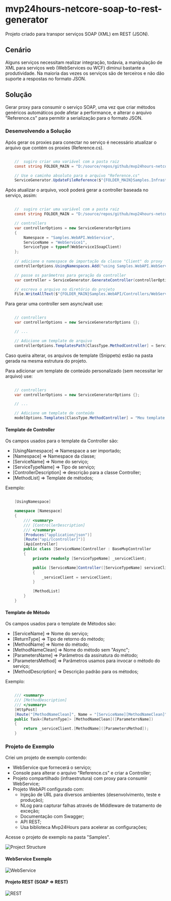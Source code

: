 # mvp24hours-netcore-soap-to-rest-generator
Projeto criado para transpor serviços SOAP (XML) em REST (JSON).

## Cenário

Alguns serviços necessitam realizar integração, todavia, a manipulação de XML para serviços web (WebServices ou WCF) diminui bastante a produtividade. Na maioria das vezes os serviços são de terceiros e não dão suporte a respostas no formato JSON.

## Solução

Gerar proxy para consumir o serviço SOAP, uma vez que criar métodos genéricos automáticos pode afetar a performance, e alterar o arquivo "Reference.cs" para permitir a serialização para o formato JSON.

### Desenvolvendo a Solução

Após gerar os proxies para conectar no serviço é necessário atualizar o arquivo que contém os proxies (Reference.cs).

```csharp

	//  sugiro criar uma variável com a pasta raiz
	const string FOLDER_MAIN = "D:/source/repos/github/mvp24hours-netcore-soap-to-rest-generator/src/Samples/";

	// Use o caminho absoluto para o arquivo "Reference.cs"
	ServiceGenerator.UpdateFileReference($"{FOLDER_MAIN}Samples.Infrastructure.WebService/Connected Services/Samples.WebAPI.WebService/Reference.cs");

```

Após atualizar o arquivo, você poderá gerar a controller baseada no serviço, assim:

```csharp

	//  sugiro criar uma variável com a pasta raiz
	const string FOLDER_MAIN = "D:/source/repos/github/mvp24hours-netcore-soap-to-rest-generator/src/Samples/";

	// controllers
	var controllerOptions = new ServiceGeneratorOptions
	{
		Namespace = "Samples.WebAPI.WebService",
		ServiceName = "WebService1",
		ServiceType = typeof(WebService1SoapClient)
	};
	
	// adicione o namespace de importação da classe "Client" do proxy
	controllerOptions.UsingNamespaces.Add("using Samples.WebAPI.WebService;");

	// passe os parâmetros para geração da controller
	var controller = ServiceGenerator.GenerateController(controllerOptions);

	// escreva o arquivo no diretório do projeto
	File.WriteAllText($"{FOLDER_MAIN}Samples.WebAPI/Controllers/WebService1Controller.cs", controller);

```

Para gerar uma controller sem async/wait use:
```csharp

	// controllers
	var controllerOptions = new ServiceGeneratorOptions {};

	// ...

	// Adicione um template de arquivo
	controllerOptions.TemplatesPath[ClassType.MethodController] = ServiceGeneratorConstants.FILE_METHOD_CONTROLLER;

```

Caso queira alterar, os arquivos de template (Snippets) estão na pasta gerada na mesma estrutura do projeto. 

Para adicionar um template de conteúdo personalizado (sem necessitar ler arquivo) use:

```csharp

	// controllers
	var controllerOptions = new ServiceGeneratorOptions {};

	// ...

	// Adicione um template de conteúdo
	modelOptions.Templates[ClassType.MethodController] = "Meu template aqui....";

```

#### Template de Controller

Os campos usados para o template da Controller são:
- [UsingNamespace] => Namespace a ser importado;
- [Namespace] => Namespace da classe;
- [ServiceName] => Nome do serviço;
- [ServiceTypeName] => Tipo de serviço;
- [ControllerDescription] => descrição para a classe Controller;
- [MethodList] => Template de métodos;

Exemplo:

```csharp

	[UsingNamespace]

	namespace [Namespace]
	{
		/// <summary>
		/// [ControllerDescription]
		/// </summary>
		[Produces("application/json")]
		[Route("api/[controller]")]
		[ApiController]
		public class [ServiceName]Controller : BaseMvpController
		{
			private readonly [ServiceTypeName] _serviceClient;

			public [ServiceName]Controller([ServiceTypeName] serviceClient)
			{
				_serviceClient = serviceClient;
			}

			[MethodList]
		}
	}

```

#### Template de Método

Os campos usados para o template de Métodos são:
- [ServiceName] => Nome do serviço;
- [ReturnType] => Tipo de retorno do método;
- [MethodName] => Nome do método;
- [MethodNameClean] => Nome do método sem "Async";
- [ParametersName] => Parâmetros da assinatura do método;
- [ParametersMethod] => Parâmetros usamos para invocar o método do serviço;
- [MethodDescription] => Descrição padrão para os métodos;

Exemplo:

```csharp

	/// <summary>
	/// [MethodDescription]
	/// </summary>
	[HttpPost]
	[Route("[MethodNameClean]", Name = "[ServiceName][MethodNameClean]")]
	public Task<[ReturnType]> [MethodNameClean]([ParametersName])
	{
		return _serviceClient.[MethodName]([ParametersMethod]);
	}

```

### Projeto de Exemplo

Criei um projeto de exemplo contendo:
- WebService que fornecerá o serviço;
- Console para alterar o arquivo "Reference.cs" e criar a Controller;
- Projeto compartilhado (infraestrutura) com proxy para consumir WebService;
- Projeto WebAPI configurado com:
  - Injeção de URL para diversos ambientes (desenvolvimento, teste e produção);
  - NLog para capturar falhas através de Middleware de tratamento de exceção;
  - Documentação com Swagger;
  - API REST;
  - Usa biblioteca Mvp24Hours para acelerar as configurações;

Acesse o projeto de exemplo na pasta "Samples".

![Project Structure](https://github.com/kallebelins/mvp24hours-netcore-soap-to-rest-poc/blob/main/docs/images/project-structure.png)

#### WebService Exemplo

![WebService](https://github.com/kallebelins/mvp24hours-netcore-soap-to-rest-poc/blob/main/docs/images/webservice-wsdl.png)

#### Projeto REST (SOAP => REST)

![REST](https://github.com/kallebelins/mvp24hours-netcore-soap-to-rest-poc/blob/main/docs/images/rest-swagger.png)